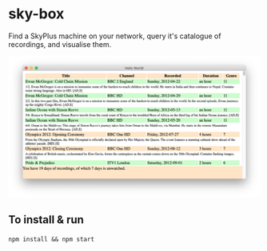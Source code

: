 # sky-box

Find a SkyPlus machine on your network, query it's catalogue of recordings, and visualise them.

![screen shot](./screen-shot.png "Screen shot")

## To install & run

```
npm install && npm start
```